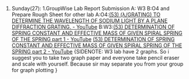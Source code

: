 1. Sunday(27):
	 1.GroupWise Lab Report Submission
	 A: W3
	 B:O4
	 and Prepare Rough Sheet for other lab
	 A:O4:[(53) (λ/GRATING) TO DETERMINE THE WAVELENGTH OF SODIUM LIGHT BY A PLANE DIFFRACTION GRATING. - YouTube](https://www.youtube.com/watch?v=EoWNlsf6Sjg&t=85s&ab_channel=RS)
	B:W3:[(53) DETERMINATION OF SPRING CONSTANT AND EFFECTIVE MASS OF GIVEN SPIRAL SPRING OF THE SPRING part 1 - YouTube](https://www.youtube.com/watch?v=2r4OvdHZ7qc&ab_channel=BitterCold) [(53) DETERMINATION OF SPRING CONSTANT AND EFFECTIVE MASS OF GIVEN SPIRAL SPRING OF THE SPRING part 2 - YouTube](https://www.youtube.com/watch?v=t-hLA_kJN94&ab_channel=BitterCold)
	{SIDENOTE: W3 lab have 2 graphs. So i suggest you to take two graph paper and everyone take pencil eraser and scale with yourself. Because sir may separate you from your group for graph plotting  } 